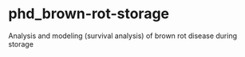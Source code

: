 # phd_brown-rot-storage
Analysis and modeling (survival analysis) of brown rot disease during storage 
